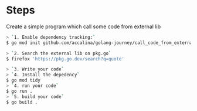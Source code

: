 # Steps

Create a simple program which call some code from external lib

```sh
> `1. Enable dependency tracking:`
$ go mod init github.com/accalina/golang-journey/call_code_from_external_package

> `2. Search the external lib on pkg.go`
$ firefox 'https://pkg.go.dev/search?q=quote'

> `3. Write your code`
> `4. Install the depedency`
$ go mod tidy
> `4. run your code`
$ go run .
> `5. build your code`
$ go build .
```
